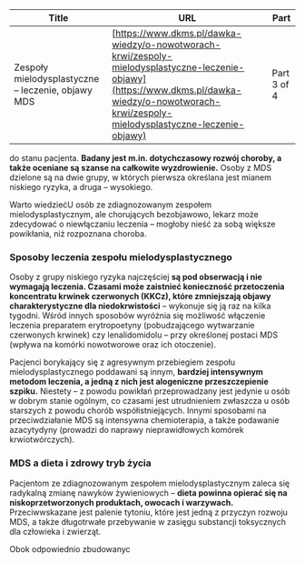| **Title**       | **URL**           | **Part**              |
|-----------------|-------------------|-----------------------|
| Zespoły mielodysplastyczne – leczenie, objawy MDS         | [https://www.dkms.pl/dawka-wiedzy/o-nowotworach-krwi/zespoly-mielodysplastyczne-leczenie-objawy](https://www.dkms.pl/dawka-wiedzy/o-nowotworach-krwi/zespoly-mielodysplastyczne-leczenie-objawy)    | Part 3 of 4          |

do stanu pacjenta. **Badany jest m.in. dotychczasowy rozwój choroby, a także oceniane są szanse na całkowite wyzdrowienie.** Osoby z MDS dzielone są na dwie grupy, w których pierwsza określana jest mianem niskiego ryzyka, a druga – wysokiego.


Warto wiedziećU osób ze zdiagnozowanym zespołem mielodysplastycznym, ale chorujących bezobjawowo, lekarz może zdecydować o niewłączaniu leczenia – mogłoby nieść za sobą większe powikłania, niż rozpoznana choroba.
### Sposoby leczenia zespołu mielodysplastycznego


Osoby z grupy niskiego ryzyka najczęściej **są pod obserwacją i nie wymagają leczenia. Czasami może zaistnieć konieczność przetoczenia koncentratu krwinek czerwonych (KKCz), które zmniejszają objawy charakterystyczne dla niedokrwistości** – wykonuje się ją raz na kilka tygodni. Wśród innych sposobów wyróżnia się możliwość włączenie leczenia preparatem erytropoetyny (pobudzającego wytwarzanie czerwonych krwinek) czy lenalidomidolu – przy określonej postaci MDS (wpływa na komórki nowotworowe oraz ich otoczenie).


Pacjenci borykający się z agresywnym przebiegiem zespołu mielodysplastycznego poddawani są innym, **bardziej intensywnym metodom leczenia, a jedną z nich jest alogeniczne przeszczepienie szpiku.** Niestety – z powodu powikłań przeprowadzany jest jedynie u osób w dobrym stanie ogólnym, co czasami jest utrudnieniem zwłaszcza u osób starszych z powodu chorób współistniejących. Innymi sposobami na przeciwdziałanie MDS są intensywna chemioterapia, a także podawanie azacytydyny (prowadzi do naprawy nieprawidłowych komórek krwiotwórczych).


### MDS a dieta i zdrowy tryb życia


Pacjentom ze zdiagnozowanym zespołem mielodysplastycznym zaleca się radykalną zmianę nawyków żywieniowych – **dieta powinna opierać się na niskoprzetworzonych produktach, owocach i warzywach.** Przeciwwskazane jest palenie tytoniu, które jest jedną z przyczyn rozwoju MDS, a także długotrwałe przebywanie w zasięgu substancji toksycznych dla człowieka i zwierząt.


Obok odpowiednio zbudowanyc